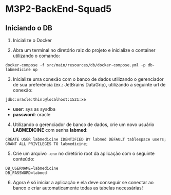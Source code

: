 # M3P2-BackEnd-Squad5

## Iniciando o DB

1) Inicialize o Docker


2) Abra um terminal no diretório raiz do projeto e inicialize o container utilizando o comando:

```
docker-compose -f src/main/resources/db/docker-compose.yml -p db-labmedicine up
```

3) Inicialize uma conexão com o banco de dados utilizando o gerenciador de sua preferência (ex.: JetBrains DataGrip), utilizando a seguinte url de conexão:

```
jdbc:oracle:thin:@localhost:1521:xe
```
    
- **user**: sys as sysdba
- **password**: oracle


4) Utilizando o gerenciador de banco de dados, crie um novo usuário **LABMEDICINE** com senha **labmed**:

```
CREATE USER labmedicine IDENTIFIED BY labmed DEFAULT tablespace users;
GRANT ALL PRIVILEGES TO labmedicine;
```
 
5) Crie um arquivo `.env` no diretório root da aplicação com o seguinte conteúdo:
```
DB_USERNAME=labmedicine
DB_PASSWORD=labmed
```

6) Agora é só iniciar a aplicação e ela deve conseguir se conectar ao banco e criar automaticamente todas as tabelas necessárias!